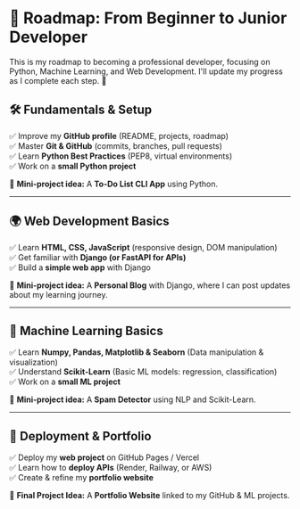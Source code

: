 # 🌟 Roadmap: From Beginner to Junior Developer  

This is my roadmap to becoming a professional developer, focusing on Python, Machine Learning, and Web Development. I'll update my progress as I complete each step. 🚀  

## 🛠️ Fundamentals & Setup  
✅ Improve my **GitHub profile** (README, projects, roadmap)  
✅ Master **Git & GitHub** (commits, branches, pull requests)  
✅ Learn **Python Best Practices** (PEP8, virtual environments)  
✅ Work on a **small Python project**  

📌 **Mini-project idea:** A **To-Do List CLI App** using Python.  

---

## 🌍 Web Development Basics  
✅ Learn **HTML, CSS, JavaScript** (responsive design, DOM manipulation)  
✅ Get familiar with **Django (or FastAPI for APIs)**  
✅ Build a **simple web app** with Django  

📌 **Mini-project idea:** A **Personal Blog** with Django, where I can post updates about my learning journey.  

---

## 🤖 Machine Learning Basics  
✅ Learn **Numpy, Pandas, Matplotlib & Seaborn** (Data manipulation & visualization)  
✅ Understand **Scikit-Learn** (Basic ML models: regression, classification)  
✅ Work on a **small ML project**  

📌 **Mini-project idea:** A **Spam Detector** using NLP and Scikit-Learn.  

---

## 🚀 Deployment & Portfolio  
✅ Deploy my **web project** on GitHub Pages / Vercel  
✅ Learn how to **deploy APIs** (Render, Railway, or AWS)  
✅ Create & refine my **portfolio website**  

📌 **Final Project Idea:** A **Portfolio Website** linked to my GitHub & ML projects.  

